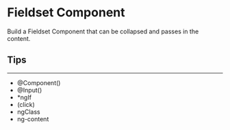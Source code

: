 # Fieldset Component

Build a Fieldset Component that can be collapsed and passes in the content.

## Tips

---

- @Component()
- @Input()
- \*ngIf
- (click)
- ngClass
- ng-content
